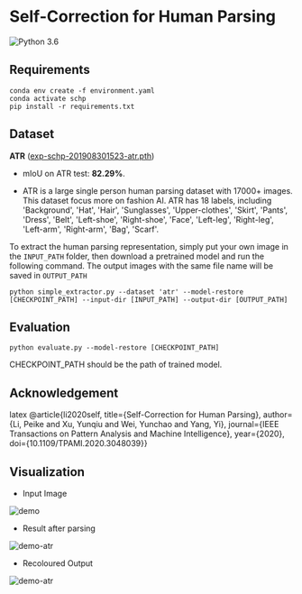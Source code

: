 # Self-Correction for Human Parsing

![Python 3.6](https://img.shields.io/badge/python-3.6-green.svg)


## Requirements

```
conda env create -f environment.yaml
conda activate schp
pip install -r requirements.txt
```

## Dataset


**ATR** ([exp-schp-201908301523-atr.pth](https://drive.google.com/file/d/1ruJg4lqR_jgQPj-9K0PP-L2vJERYOxLP/view?usp=sharing))

* mIoU on ATR test: **82.29%**.

* ATR is a large single person human parsing dataset with 17000+ images. This dataset focus more on fashion AI. ATR has 18 labels, including 'Background', 'Hat', 'Hair', 'Sunglasses', 'Upper-clothes', 'Skirt', 'Pants', 'Dress', 'Belt', 'Left-shoe', 'Right-shoe', 'Face', 'Left-leg', 'Right-leg', 'Left-arm', 'Right-arm', 'Bag', 'Scarf'.


To extract the human parsing representation, simply put your own image in the `INPUT_PATH` folder, then download a pretrained model and run the following command. The output images with the same file name will be saved in `OUTPUT_PATH`

```
python simple_extractor.py --dataset 'atr' --model-restore [CHECKPOINT_PATH] --input-dir [INPUT_PATH] --output-dir [OUTPUT_PATH]
```



## Evaluation
```
python evaluate.py --model-restore [CHECKPOINT_PATH]
```
CHECKPOINT_PATH should be the path of trained model.


## Acknowledgement


latex
@article{li2020self,
  title={Self-Correction for Human Parsing},
  author={Li, Peike and Xu, Yunqiu and Wei, Yunchao and Yang, Yi},
  journal={IEEE Transactions on Pattern Analysis and Machine Intelligence},
  year={2020},
  doi={10.1109/TPAMI.2020.3048039}}


## Visualization

* Input Image

![demo](./demo/inputimage.png)

* Result after parsing

![demo-atr](./demo/parsed_output.png)

* Recoloured Output

![demo-atr](./demo/recoloured_output.png)
